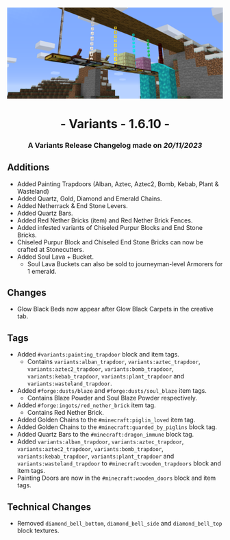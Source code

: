 ![Additions and Changes from 1.6.10](ChangelogPhoto.png)

# <center>- Variants - 1.6.10 -</center>
### <center>A Variants Release Changelog made on *20/11/2023*</center>

## Additions
- Added Painting Trapdoors (Alban, Aztec, Aztec2, Bomb, Kebab, Plant & Wasteland)
- Added Quartz, Gold, Diamond and Emerald Chains.
- Added Netherrack & End Stone Levers.
- Added Quartz Bars.
- Added Red Nether Bricks (item) and Red Nether Brick Fences.
- Added infested variants of Chiseled Purpur Blocks and End Stone Bricks.
- Chiseled Purpur Block and Chiseled End Stone Bricks can now be crafted at Stonecutters.
- Added Soul Lava + Bucket.
  - Soul Lava Buckets can also be sold to journeyman-level Armorers for 1 emerald.

## Changes
- Glow Black Beds now appear after Glow Black Carpets in the creative tab.

## Tags
- Added ```#variants:painting_trapdoor``` block and item tags.
  - Contains ```variants:alban_trapdoor```, ```variants:aztec_trapdoor```, ```variants:aztec2_trapdoor```, ```variants:bomb_trapdoor```, ```variants:kebab_trapdoor```, ```variants:plant_trapdoor``` and
    ```variants:wasteland_trapdoor```.
- Added ```#forge:dusts/blaze``` and ```#forge:dusts/soul_blaze``` item tags.
  - Contains Blaze Powder and Soul Blaze Powder respectively.
- Added ```#forge:ingots/red_nether_brick``` item tag.
  - Contains Red Nether Brick.
- Added Golden Chains to the ```#minecraft:piglin_loved``` item tag.
- Added Golden Chains to the ```#minecraft:guarded_by_piglins``` block tag.
- Added Quartz Bars to the ```#minecraft:dragon_immune``` block tag.
- Added ```variants:alban_trapdoor```, ```variants:aztec_trapdoor```, ```variants:aztec2_trapdoor```, ```variants:bomb_trapdoor```, ```variants:kebab_trapdoor```, ```variants:plant_trapdoor``` and
  ```variants:wasteland_trapdoor``` to ```#minecraft:wooden_trapdoors``` block and item tags.
- Painting Doors are now in the ```#minecraft:wooden_doors``` block and item tags.

## Technical Changes
- Removed ```diamond_bell_bottom```, ```diamond_bell_side``` and ```diamond_bell_top``` block textures.